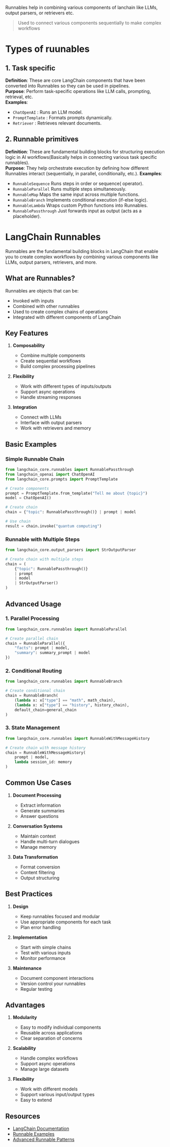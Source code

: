 Runnables help in combining various components of lanchain like LLMs, output parsers, or retrievers etc.
> Used to connect various components sequentially to make complex workflows

# Types of ruunables
## 1. Task specific
**Definition**: These are core LangChain components that have been converted into Runnables so they can be used in pipelines.  
**Purpose**: Perform task-specific operations like LLM calls, prompting, retrieval, etc.  
**Examples**:
* `ChatOpenAI` : Runs an LLM model.  
* `PromptTemplate` : Formats prompts dynamically.  
* `Retriever` : Retrieves relevant documents.  

## 2. Runnable primitives
**Definition**: These are fundamental building blocks for structuring execution logic in Al workflows(Basically helps in connecting various task specific runnables).  
**Purpose**: They help orchestrate execution by defining how different Runnables interact (sequentially, in parallel, conditionally, etc.).
**Examples**:
* `RunnableSequence` Runs steps in order or sequence( operator).  
* `RunnableParallel` Runs multiple steps simultaneously.  
* `RunnableMap` Maps the same input across multiple functions.  
* `RunnableBranch` Implements conditional execution (if-else logic).  
* `RunnableLambda` Wraps custom Python functions into Runnables.  
* `RunnablePassthrough` Just forwards input as output (acts as a placeholder).  

# LangChain Runnables

Runnables are the fundamental building blocks in LangChain that enable you to create complex workflows by combining various components like LLMs, output parsers, retrievers, and more.

## What are Runnables?

Runnables are objects that can be:
- Invoked with inputs
- Combined with other runnables
- Used to create complex chains of operations
- Integrated with different components of LangChain

## Key Features

1. **Composability**
   - Combine multiple components
   - Create sequential workflows
   - Build complex processing pipelines

2. **Flexibility**
   - Work with different types of inputs/outputs
   - Support async operations
   - Handle streaming responses

3. **Integration**
   - Connect with LLMs
   - Interface with output parsers
   - Work with retrievers and memory

## Basic Examples

### Simple Runnable Chain
```python
from langchain_core.runnables import RunnablePassthrough
from langchain_openai import ChatOpenAI
from langchain_core.prompts import PromptTemplate

# Create components
prompt = PromptTemplate.from_template("Tell me about {topic}")
model = ChatOpenAI()

# Create chain
chain = {"topic": RunnablePassthrough()} | prompt | model

# Use chain
result = chain.invoke("quantum computing")
```

### Runnable with Multiple Steps
```python
from langchain_core.output_parsers import StrOutputParser

# Create chain with multiple steps
chain = (
    {"topic": RunnablePassthrough()} 
    | prompt 
    | model 
    | StrOutputParser()
)
```

## Advanced Usage

### 1. Parallel Processing
```python
from langchain_core.runnables import RunnableParallel

# Create parallel chain
chain = RunnableParallel({
    "facts": prompt | model,
    "summary": summary_prompt | model
})
```

### 2. Conditional Routing
```python
from langchain_core.runnables import RunnableBranch

# Create conditional chain
chain = RunnableBranch(
    (lambda x: x["type"] == "math", math_chain),
    (lambda x: x["type"] == "history", history_chain),
    default_chain=general_chain
)
```

### 3. State Management
```python
from langchain_core.runnables import RunnableWithMessageHistory

# Create chain with message history
chain = RunnableWithMessageHistory(
    prompt | model,
    lambda session_id: memory
)
```

## Common Use Cases

1. **Document Processing**
   - Extract information
   - Generate summaries
   - Answer questions

2. **Conversation Systems**
   - Maintain context
   - Handle multi-turn dialogues
   - Manage memory

3. **Data Transformation**
   - Format conversion
   - Content filtering
   - Output structuring

## Best Practices

1. **Design**
   - Keep runnables focused and modular
   - Use appropriate components for each task
   - Plan error handling

2. **Implementation**
   - Start with simple chains
   - Test with various inputs
   - Monitor performance

3. **Maintenance**
   - Document component interactions
   - Version control your runnables
   - Regular testing

## Advantages

1. **Modularity**
   - Easy to modify individual components
   - Reusable across applications
   - Clear separation of concerns

2. **Scalability**
   - Handle complex workflows
   - Support async operations
   - Manage large datasets

3. **Flexibility**
   - Work with different models
   - Support various input/output types
   - Easy to extend

## Resources

- [LangChain Documentation](https://python.langchain.com/docs/modules/runnables/)
- [Runnable Examples](https://python.langchain.com/docs/modules/runnables/examples/)
- [Advanced Runnable Patterns](https://python.langchain.com/docs/modules/runnables/advanced/)
